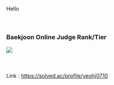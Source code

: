 Hello<br/>
<br/>
<br/>
### Baekjoon Online Judge Rank/Tier<br/>
<img align='left' src="http://mazassumnida.wtf/api/v2/generate_badge?boj=yeohj0710"><br/>
<br></br>
<br>Link : https://solved.ac/profile/yeohj0710 <br/>
<br/>
<br/>
<br/>
<br/>
  
  
  

